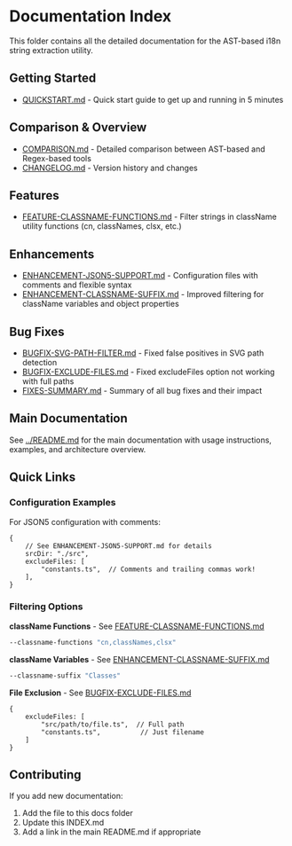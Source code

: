 # Documentation Index

This folder contains all the detailed documentation for the AST-based i18n string extraction utility.

## Getting Started

- [QUICKSTART.md](QUICKSTART.md) - Quick start guide to get up and running in 5 minutes

## Comparison & Overview

- [COMPARISON.md](COMPARISON.md) - Detailed comparison between AST-based and Regex-based tools
- [CHANGELOG.md](CHANGELOG.md) - Version history and changes

## Features

- [FEATURE-CLASSNAME-FUNCTIONS.md](FEATURE-CLASSNAME-FUNCTIONS.md) - Filter strings in className utility functions (cn, classNames, clsx, etc.)

## Enhancements

- [ENHANCEMENT-JSON5-SUPPORT.md](ENHANCEMENT-JSON5-SUPPORT.md) - Configuration files with comments and flexible syntax
- [ENHANCEMENT-CLASSNAME-SUFFIX.md](ENHANCEMENT-CLASSNAME-SUFFIX.md) - Improved filtering for className variables and object properties

## Bug Fixes

- [BUGFIX-SVG-PATH-FILTER.md](BUGFIX-SVG-PATH-FILTER.md) - Fixed false positives in SVG path detection
- [BUGFIX-EXCLUDE-FILES.md](BUGFIX-EXCLUDE-FILES.md) - Fixed excludeFiles option not working with full paths
- [FIXES-SUMMARY.md](FIXES-SUMMARY.md) - Summary of all bug fixes and their impact

## Main Documentation

See [../README.md](../README.md) for the main documentation with usage instructions, examples, and architecture overview.

## Quick Links

### Configuration Examples

For JSON5 configuration with comments:
```json5
{
    // See ENHANCEMENT-JSON5-SUPPORT.md for details
    srcDir: "./src",
    excludeFiles: [
        "constants.ts",  // Comments and trailing commas work!
    ],
}
```

### Filtering Options

**className Functions** - See [FEATURE-CLASSNAME-FUNCTIONS.md](FEATURE-CLASSNAME-FUNCTIONS.md)
```bash
--classname-functions "cn,classNames,clsx"
```

**className Variables** - See [ENHANCEMENT-CLASSNAME-SUFFIX.md](ENHANCEMENT-CLASSNAME-SUFFIX.md)
```bash
--classname-suffix "Classes"
```

**File Exclusion** - See [BUGFIX-EXCLUDE-FILES.md](BUGFIX-EXCLUDE-FILES.md)
```json5
{
    excludeFiles: [
        "src/path/to/file.ts",  // Full path
        "constants.ts",          // Just filename
    ]
}
```

## Contributing

If you add new documentation:
1. Add the file to this docs folder
2. Update this INDEX.md
3. Add a link in the main README.md if appropriate
